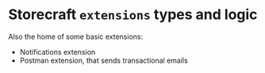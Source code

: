 # Storecraft `extensions` types and logic

Also the home of some basic extensions:
- Notifications extension
- Postman extension, that sends transactional emails